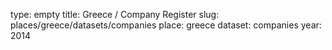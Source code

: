 type: empty
title: Greece / Company Register
slug: places/greece/datasets/companies
place: greece
dataset: companies
year: 2014
